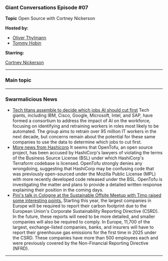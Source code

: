 
### Giant Conversations Episode #07

**Topic** Open Source with Cortney Nickerson



**Hosted by:** 

* [Oliver Thylmann](https://twitter.com/othylmann)
* [Tommy Hobin](https://twitter.com/tommyhobin)

**Starring:**

[Cortney Nickerson](https://twitter.com/TechTalkingMom)

------------------------------------------------------------------------------------------------------------------------------
### Main topic


------------------------------------------------------------------------------------------------------------------------------



### Swarmalicious News 

- [Tech titans assemble to decide which jobs AI should cut first](https://www.theregister.com/2024/04/04/ai_replacement_jobs/) Tech giants, including IBM, Cisco, Google, Microsoft, Intel, and SAP, have formed a consortium to address the impact of AI on the workforce, focusing on identifying and retraining workers in roles most likely to be automated. The group aims to retrain over 95 million IT workers in the next decade, but concerns remain about the potential for these same companies to use the data to determine which jobs to cut first.
- [More news from Hashicorp](https://www.linkedin.com/posts/opentofuorg_opentofu-project-was-recently-made-aware-activity-7182147077496344576-jsDQ/) It seems that OpenTofu, an open source project, has been accused by HashiCorp's lawyers of violating the terms of the Business Source License (BSL) under which HashiCorp's Terraform codebase is licensed. OpenTofu strongly denies any wrongdoing, suggesting that HashiCorp may be confusing code that was previously open-sourced under the Mozilla Public License (MPL) with more recently developed code released under the BSL. OpenTofu is investigating the matter and plans to provide a detailed written response explaining their position in the coming days.
- [Pini's talk in Cologne at the Sustainable Offsite Meetup with Timo raised some interesting points.](https://www.oliverwyman.com/our-expertise/insights/2023/aug/carbon-accounting-europe.html) Starting this year, the largest companies in Europe will be required to report their carbon footprint due to the European Union's Corporate Sustainability Reporting Directive (CSRD). In the future, these reports will need to be more detailed, and smaller companies will also be required to comply. In Europe, 11,700 of the largest, exchange-listed companies, banks, and insurers will have to report their greenhouse gas emissions for the first time in 2025 under the CSRD. These companies have more than 500 employees each and were previously covered by the Non-Financial Reporting Directive (NFRD).
------------------------------------------------------------------------------------------------------------------------------



